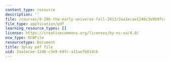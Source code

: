 ```yaml
---
content_type: resource
description: ''
file: /courses/8-286-the-early-universe-fall-2013/2aa1ecae1246c3e9b9fca11aefb81dcb_PsfyE1-s9Rs.pdf
file_type: application/pdf
learning_resource_types: []
license: https://creativecommons.org/licenses/by-nc-sa/4.0/
ocw_type: OCWFile
resourcetype: Document
title: 3play pdf file
uid: 2aa1ecae-1246-c3e9-b9fc-a11aefb81dcb
---
```

